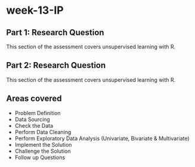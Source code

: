 # week-13-IP
## Part 1: Research Question

This section of the assessment covers unsupervised learning with R. 


## Part 2: Research Question

This section of the assessment covers unsupervised learning with R. 

## Areas covered
* Problem Definition
* Data Sourcing
* Check the Data
* Perform Data Cleaning
* Perform Exploratory Data Analysis  (Univariate, Bivariate & Multivariate)
* Implement the Solution
* Challenge the Solution
* Follow up Questions

